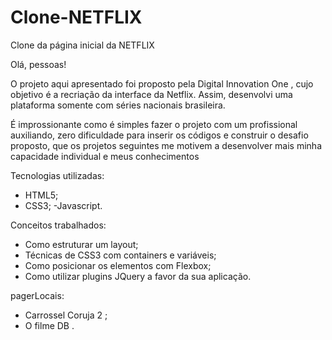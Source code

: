 # Clone-NETFLIX

Clone da página inicial da NETFLIX

Olá, pessoas!

O projeto aqui apresentado foi proposto pela Digital Innovation One , cujo objetivo é a recriação da interface da Netflix.
Assim,  desenvolvi uma plataforma somente com séries nacionais brasileira.

É improssionante como é simples fazer o projeto com um profissional auxiliando, zero dificuldade para inserir os códigos e construir o desafio proposto, que os projetos seguintes me motivem a desenvolver mais minha capacidade individual e meus conhecimentos


Tecnologias utilizadas:

- HTML5;
- CSS3;
-Javascript.

Conceitos trabalhados:

- Como estruturar um layout;
- Técnicas de CSS3 com containers e variáveis;
- Como posicionar os elementos com Flexbox;
- Como utilizar plugins JQuery a favor da sua aplicação.

pagerLocais:

- Carrossel Coruja 2 ;
- O filme DB .
